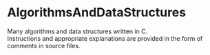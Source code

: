 # AlgorithmsAndDataStructures
Many algorithms and data structures written in C. \
Instructions and appropriate explanations are provided in the form of comments in source files.
